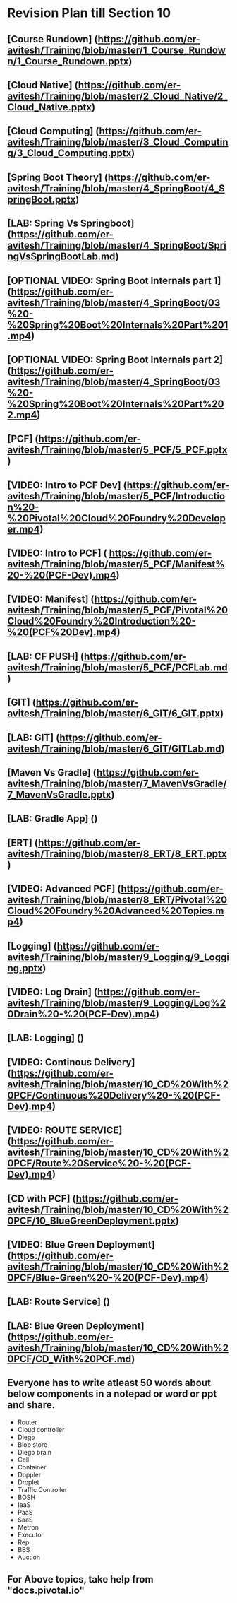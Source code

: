 # Revision Plan till Section 10

## [Course Rundown] (https://github.com/er-avitesh/Training/blob/master/1_Course_Rundown/1_Course_Rundown.pptx)

## [Cloud Native] (https://github.com/er-avitesh/Training/blob/master/2_Cloud_Native/2_Cloud_Native.pptx)

## [Cloud Computing] (https://github.com/er-avitesh/Training/blob/master/3_Cloud_Computing/3_Cloud_Computing.pptx)

## [Spring Boot Theory] (https://github.com/er-avitesh/Training/blob/master/4_SpringBoot/4_SpringBoot.pptx)

## [LAB: Spring Vs Springboot] (https://github.com/er-avitesh/Training/blob/master/4_SpringBoot/SpringVsSpringBootLab.md)

## [OPTIONAL VIDEO: Spring Boot Internals part 1] (https://github.com/er-avitesh/Training/blob/master/4_SpringBoot/03%20-%20Spring%20Boot%20Internals%20Part%201.mp4)

## [OPTIONAL VIDEO: Spring Boot Internals part 2] (https://github.com/er-avitesh/Training/blob/master/4_SpringBoot/03%20-%20Spring%20Boot%20Internals%20Part%202.mp4)

## [PCF] (https://github.com/er-avitesh/Training/blob/master/5_PCF/5_PCF.pptx)

## [VIDEO: Intro to PCF Dev] (https://github.com/er-avitesh/Training/blob/master/5_PCF/Introduction%20-%20Pivotal%20Cloud%20Foundry%20Developer.mp4)

## [VIDEO: Intro to PCF] (  https://github.com/er-avitesh/Training/blob/master/5_PCF/Manifest%20-%20(PCF-Dev).mp4)

## [VIDEO: Manifest] (https://github.com/er-avitesh/Training/blob/master/5_PCF/Pivotal%20Cloud%20Foundry%20Introduction%20-%20(PCF%20Dev).mp4)

## [LAB: CF PUSH] (https://github.com/er-avitesh/Training/blob/master/5_PCF/PCFLab.md)

## [GIT] (https://github.com/er-avitesh/Training/blob/master/6_GIT/6_GIT.pptx)

## [LAB: GIT] (https://github.com/er-avitesh/Training/blob/master/6_GIT/GITLab.md)

## [Maven Vs Gradle] (https://github.com/er-avitesh/Training/blob/master/7_MavenVsGradle/7_MavenVsGradle.pptx)

## [LAB: Gradle App] ()

## [ERT] (https://github.com/er-avitesh/Training/blob/master/8_ERT/8_ERT.pptx)

## [VIDEO: Advanced PCF] (https://github.com/er-avitesh/Training/blob/master/8_ERT/Pivotal%20Cloud%20Foundry%20Advanced%20Topics.mp4)

## [Logging] (https://github.com/er-avitesh/Training/blob/master/9_Logging/9_Logging.pptx)

## [VIDEO: Log Drain] (https://github.com/er-avitesh/Training/blob/master/9_Logging/Log%20Drain%20-%20(PCF-Dev).mp4)

## [LAB: Logging] ()

## [VIDEO: Continous Delivery] (https://github.com/er-avitesh/Training/blob/master/10_CD%20With%20PCF/Continuous%20Delivery%20-%20(PCF-Dev).mp4)

## [VIDEO: ROUTE SERVICE] (https://github.com/er-avitesh/Training/blob/master/10_CD%20With%20PCF/Route%20Service%20-%20(PCF-Dev).mp4)

## [CD with PCF] (https://github.com/er-avitesh/Training/blob/master/10_CD%20With%20PCF/10_BlueGreenDeployment.pptx)

## [VIDEO: Blue Green Deployment] (https://github.com/er-avitesh/Training/blob/master/10_CD%20With%20PCF/Blue-Green%20-%20(PCF-Dev).mp4)

## [LAB: Route Service] ()

## [LAB: Blue Green Deployment] (https://github.com/er-avitesh/Training/blob/master/10_CD%20With%20PCF/CD_With%20PCF.md)

## Everyone has to write atleast 50 words about below components in a notepad or word or ppt and share.
-  Router
-  Cloud controller
-  Diego
-  Blob store
-  Diego brain
-  Cell
-  Container
-  Doppler
-  Droplet
-  Traffic Controller
-  BOSH
-  IaaS
-  PaaS
-  SaaS
-  Metron
-  Executor
-  Rep
-  BBS
-  Auction

## For Above topics, take help from "docs.pivotal.io"
